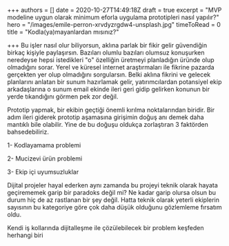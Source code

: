 +++
authors = []
date = 2020-10-27T14:49:18Z
draft = true
excerpt = "MVP modeline uygun olarak minimum eforla uygulama prototipleri nasıl yapılır?"
hero = "/images/emile-perron-xrvdyzrgdw4-unsplash.jpg"
timeToRead = 0
title = "Kodla(ya)mayanlardan mısınız?"

+++
Bu işler nasıl olur biliyorsun, aklına parlak bir fikir gelir güvendiğin birkaç kişiyle paylaşırsın. Bazıları olumlu bazıları olumsuz konuşurken neredeyse hepsi istedikleri "o" özelliğin üretmeyi planladığın üründe olup olmadığını sorar. Yerel ve küresel internet araştırmaları ile fikrine pazarda gerçekten yer olup olmadığını sorgularsın. Belki aklına fikrini ve gelecek planlarını anlatan bir sunum hazırlamak gelir, yatırımcılardan potansiyel ekip arkadaşlarına o sunum email ekinde ileri geri gidip gelirken konunun bir yerde tıkandığını görmen pek zor değil.

Prototip yapmak, bir ekibin geçtiği önemli kırılma noktalarından biridir. Bir adım ileri giderek prototip aşamasına girişimin doğuş anı demek daha mantıklı bile olabilir. Yine de bu doğuşu oldukça zorlaştıran 3 faktörden bahsedebiliriz.

1- Kodlayamama problemi

2- Mucizevi ürün problemi

3- Ekip içi uyumsuzluklar

Dijital projeler hayal ederken aynı zamanda bu projeyi teknik olarak hayata geçirememek garip bir paradoks değil mi? Ne kadar garip olursa olsun bu durum hiç de az rastlanan bir şey değil. Hatta teknik olarak yeterli ekiplerin sayısının bu kategoriye göre çok daha düşük olduğunu gözlemleme fırsatım oldu.

Kendi iş kollarında dijitalleşme ile çözülebilecek bir problem keşfeden herhangi biri 